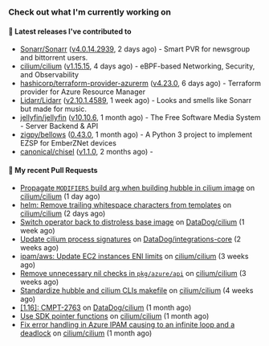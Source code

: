 ### Check out what I'm currently working on

#### 🔭 Latest releases I've contributed to

- [Sonarr/Sonarr](https://github.com/Sonarr/Sonarr) ([v4.0.14.2939](https://github.com/Sonarr/Sonarr/releases/tag/v4.0.14.2939), 2 days ago) - Smart PVR for newsgroup and bittorrent users.
- [cilium/cilium](https://github.com/cilium/cilium) ([v1.15.15](https://github.com/cilium/cilium/releases/tag/v1.15.15), 4 days ago) - eBPF-based Networking, Security, and Observability
- [hashicorp/terraform-provider-azurerm](https://github.com/hashicorp/terraform-provider-azurerm) ([v4.23.0](https://github.com/hashicorp/terraform-provider-azurerm/releases/tag/v4.23.0), 6 days ago) - Terraform provider for Azure Resource Manager
- [Lidarr/Lidarr](https://github.com/Lidarr/Lidarr) ([v2.10.1.4589](https://github.com/Lidarr/Lidarr/releases/tag/v2.10.1.4589), 1 week ago) - Looks and smells like Sonarr but made for music.
- [jellyfin/jellyfin](https://github.com/jellyfin/jellyfin) ([v10.10.6](https://github.com/jellyfin/jellyfin/releases/tag/v10.10.6), 1 month ago) - The Free Software Media System - Server Backend &amp; API
- [zigpy/bellows](https://github.com/zigpy/bellows) ([0.43.0](https://github.com/zigpy/bellows/releases/tag/0.43.0), 1 month ago) - A Python 3 project to implement EZSP for EmberZNet devices
- [canonical/chisel](https://github.com/canonical/chisel) ([v1.1.0](https://github.com/canonical/chisel/releases/tag/v1.1.0), 2 months ago) - 

#### 🔨 My recent Pull Requests

- [Propagate `MODIFIERS` build arg when building hubble in cilium image](https://github.com/cilium/cilium/pull/38288) on [cilium/cilium](https://github.com/cilium/cilium) (1 day ago)
- [helm: Remove trailing whitespace characters from templates](https://github.com/cilium/cilium/pull/38237) on [cilium/cilium](https://github.com/cilium/cilium) (2 days ago)
- [Switch operator back to distroless base image](https://github.com/DataDog/cilium/pull/601) on [DataDog/cilium](https://github.com/DataDog/cilium) (1 week ago)
- [Update cilium process signatures](https://github.com/DataDog/integrations-core/pull/19753) on [DataDog/integrations-core](https://github.com/DataDog/integrations-core) (2 weeks ago)
- [ipam/aws: Update EC2 instances ENI limits](https://github.com/cilium/cilium/pull/37861) on [cilium/cilium](https://github.com/cilium/cilium) (3 weeks ago)
- [Remove unnecessary nil checks in `pkg/azure/api`](https://github.com/cilium/cilium/pull/37769) on [cilium/cilium](https://github.com/cilium/cilium) (3 weeks ago)
- [Standardize hubble and cilium CLIs makefile](https://github.com/cilium/cilium/pull/37716) on [cilium/cilium](https://github.com/cilium/cilium) (4 weeks ago)
- [[1.16]: CMPT-2763](https://github.com/DataDog/cilium/pull/600) on [DataDog/cilium](https://github.com/DataDog/cilium) (1 month ago)
- [Use SDK pointer functions](https://github.com/cilium/cilium/pull/37523) on [cilium/cilium](https://github.com/cilium/cilium) (1 month ago)
- [Fix error handling in Azure IPAM causing to an infinite loop and a deadlock](https://github.com/cilium/cilium/pull/37471) on [cilium/cilium](https://github.com/cilium/cilium) (1 month ago)
